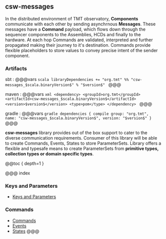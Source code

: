 ## csw-messages

In the distributed environment of TMT observatory, **Components** communicate with each other by sending asynchrnous **Messages**. These messages have a **Command** payload, which flows down through the sequencer components to the Assemblies, HCDs and finally to the hardware. At each hop Commands are validated, interpreted and further propagated making their journey to it's destination. Commands provide flexible placeholders to store values to convey precise intent of the sender component.

### Artifacts

sbt
:   @@@vars
    ```scala
    libraryDependencies += "org.tmt" %% "csw-messages_$scala.binaryVersion$" % "$version$"
    ```
    @@@

maven
:   @@@vars
    ```xml
    <dependency>
     <groupId>org.tmt</groupId>
     <artifactId>csw-messages_$scala.binaryVersion$</artifactId>
     <version>$version$</version>
     <type>pom</type>
    </dependency>
    ```
    @@@

gradle
:   @@@vars
    ```gradle
    dependencies {
      compile group: "org.tmt", name: "csw-messages_$scala.binaryVersion$", version: "$version$"
    }
    ```
    @@@

**csw-messages** library provides out of the box support to cater to the diverse communication requirements. Consumer of this library will be able to create Commands, Events, States to store ParameterSets. Library offers a flexible and typesafe means to create ParameterSets from **primitive types, collection types or domain specific types**.

@@toc { depth=1 }

@@@ index
### Keys and Parameters
* [Keys and Parameters](messages/keys_parameters.md)
### Commands
* [Commands](messages/commands.md)
* [Events](messages/events.md)
* [States](messages/states.md)
@@@
